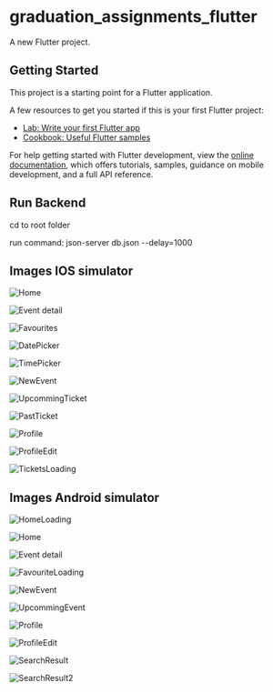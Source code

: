 # graduation_assignments_flutter

A new Flutter project.

## Getting Started

This project is a starting point for a Flutter application.

A few resources to get you started if this is your first Flutter project:

- [Lab: Write your first Flutter app](https://docs.flutter.dev/get-started/codelab)
- [Cookbook: Useful Flutter samples](https://docs.flutter.dev/cookbook)

For help getting started with Flutter development, view the
[online documentation](https://docs.flutter.dev/), which offers tutorials,
samples, guidance on mobile development, and a full API reference.

## Run Backend

cd to root folder

run command: json-server db.json --delay=1000

## Images IOS simulator

![Home](/docs/ios/Home.png "Home")

![Event detail](/docs/ios/EventDetail.png "Event detail")

![Favourites](/docs/ios/Favourites.png "Favourites")

![DatePicker](/docs/ios/DatePicker.png "DatePicker")

![TimePicker](/docs/ios/TimePicker.png "TimePicker")

![NewEvent](/docs/ios/NewEvent.png "NewEvent")

![UpcommingTicket](/docs/ios/UpcommingTicket.png "UpcommingTicket")

![PastTicket](/docs/ios/PastTicket.png "PastTicket")

![Profile](/docs/ios/Profile.png "Profile")

![ProfileEdit](/docs/ios/ProfileEdit.png "ProfileEdit")

![TicketsLoading](/docs/ios/TicketsLoading.png "TicketsLoading")

## Images Android simulator

![HomeLoading](/docs/android/HomeLoading.png "HomeLoading")

![Home](/docs/android/Home.png "Home")

![Event detail](/docs/android/EventDetail.png "Event detail")

![FavouriteLoading](/docs/android/FavouriteLoading.png "FavouriteLoading")

![NewEvent](/docs/android/NewEvent.png "NewEvent")

![UpcommingEvent](/docs/android/UpcommingEvent.png "UpcommingEvent")

![Profile](/docs/android/Profile.png "Profile")

![ProfileEdit](/docs/android/ProfileEdit.png "ProfileEdit")

![SearchResult](/docs/android/SearchResult.png "SearchResult")

![SearchResult2](/docs/android/SearchResult2.png "SearchResult2")
